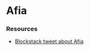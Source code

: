 # Afia

### Resources

- [Blockstack tweet about Afia](https://twitter.com/BlockstackOrg/status/832312048419749889)